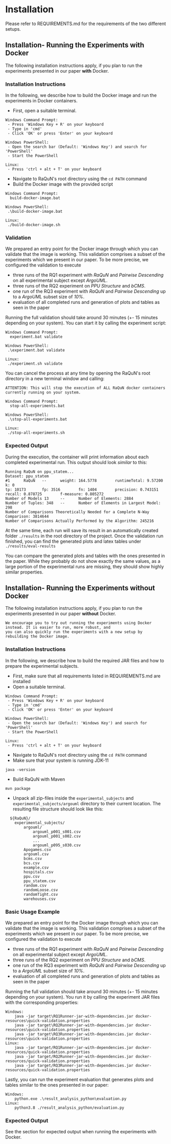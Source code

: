 # Installation
Please refer to REQUIREMENTS.md for the requirements of the two different setups.

## Installation- Running the Experiments with Docker
The following installation instructions apply, if you plan to run the experiments presented in our paper __with__ Docker.

### Installation Instructions
In the following, we describe how to build the Docker image and run the experiments in Docker containers.

* First, open a suitable terminal.
```
Windows Command Prompt: 
 - Press 'Windows Key + R' on your keyboard
 - Type in 'cmd' 
 - Click 'OK' or press 'Enter' on your keyboard
 
Windows PowerShell:
 - Open the search bar (Default: 'Windows Key') and search for 'PowerShell'
 - Start the PowerShell
 
Linux:
 - Press 'ctrl + alt + T' on your keyboard
```

* Navigate to RaQuN's root directory using the `cd PATH` command
* Build the Docker image with the provided script
```
Windows Command Prompt: 
  build-docker-image.bat
 
Windows PowerShell:
 .\build-docker-image.bat
 
Linux:
 ./build-docker-image.sh
```

### Validation
We prepared an entry point for the Docker image through which you can validate that the image is working. This validation 
comprises a subset of the experiments which we present in our paper. To be more precise, we configured the validation to
execute 
- three runs of the RQ1 experiment with _RaQuN_ and _Pairwise Descending_ on all experimental subject except _ArgoUML_.  
- three runs of the RQ2 experiment on _PPU Structure_ and _bCMS_.
- one run of the RQ3 experiment with _RaQuN_ and _Pairwise Descending_ up to a _ArgoUML_ subset size of _10%_.
- evaluation of all completed runs and generation of plots and tables as seen in the paper

Running the full validation should take around 30 minutes (+- 15 minutes depending on your system). You can start it by 
calling the experiment script:
```
Windows Command Prompt: 
  experiment.bat validate
 
Windows PowerShell:
 .\experiment.bat validate
 
Linux:
 ./experiment.sh validate
```

You can cancel the process at any time by opening the RaQuN's root directory in a new terminal window and calling:
```
ATTENTION: This will stop the execution of ALL RaQuN docker containers currently running on your system.

Windows Command Prompt: 
  stop-all-experiments.bat
 
Windows PowerShell:
 .\stop-all-experiments.bat
 
Linux:
 ./stop-all-experiments.sh
```

### Expected Output
During the execution, the container will print information about each completed experimental run. This output should look 
_similar_ to this:
```
Running RaQuN on ppu_statem...
Dataset: ppu_statem
#1      RaQuN   --      weight: 164.5778        runtimeTotal: 9.57200   k: 0
tp: 10173       fp: 3516        fn: 1404        precision: 0.743151     recall: 0.878725        f-measure: 0.805272
Number of Models 13     --      Number of Elements: 2884
Number of Tuples: 348   --      Number of Elements in Largest Model: 298
Number of Comparisons Theoretically Needed for a Complete N-Way Comparison: 3814644
Number of Comparisons Actually Performed by the Algorithm: 245216
```
At the same time, each run will save its result in an automatically created folder `./results` in the root directory 
of the project. Once the validation run finished, you can find the generated plots and latex tables under `./results/eval-results`

You can compare the generated plots and tables with the ones presented in the paper. While they probably do not show 
exactly the same values, as a large portion of the experimental runs are missing, they should show highly similar properties.

## Installation- Running the Experiments without Docker
The following installation instructions apply, if you plan to run the experiments presented in our paper __without__ Docker.
```
We encourage you to try out running the experiments using Docker instead. It is easier to run, more robust, and 
you can also quickly run the experiments with a new setup by rebuilding the Docker image.
```

### Installation Instructions
In the following, we describe how to build the required JAR files and how to prepare the experimental subjects.

* First, make sure that all requirements listed in REQUIREMENTS.md are installed
* Open a suitable terminal.
```
Windows Command Prompt: 
 - Press 'Windows Key + R' on your keyboard
 - Type in 'cmd' 
 - Click 'OK' or press 'Enter' on your keyboard
 
Windows PowerShell:
 - Open the search bar (Default: 'Windows Key') and search for 'PowerShell'
 - Start the PowerShell
 
Linux:
 - Press 'ctrl + alt + T' on your keyboard
```
* Navigate to RaQuN's root directory using the `cd PATH` command 
* Make sure that your system is running JDK-11
```
java -version
```
* Build RaQuN with Maven
```
mvn package
```
* Unpack all zip-files inside the `experimental_subjects` and `experimental_subjects/argouml` directory to
  their current location.
  The resulting file structure should look like this:
```
  ${RaQuN}/
    experimental_subjects/
        argouml/
            argouml_p001_s001.csv
            argouml_p001_s002.csv
            ...
            argouml_p095_s030.csv
        Apogames.csv
        argouml.csv
        bcms.csv
        bcs.csv
        example.csv
        hospitals.csv
        ppu.csv
        ppu_statem.csv
        random.csv
        randomLoose.csv
        randomTight.csv
        warehouses.csv
```

### Basic Usage Example
We prepared an entry point for the Docker image through which you can validate that the image is working. This validation
comprises a subset of the experiments which we present in our paper. To be more precise, we configured the validation to
execute
- three runs of the RQ1 experiment with _RaQuN_ and _Pairwise Descending_ on all experimental subject except _ArgoUML_.
- three runs of the RQ2 experiment on _PPU Structure_ and _bCMS_.
- one run of the RQ3 experiment with _RaQuN_ and _Pairwise Descending_ up to a _ArgoUML_ subset size of _10%_.
- evaluation of all completed runs and generation of plots and tables as seen in the paper

Running the full validation should take around 30 minutes (+- 15 minutes depending on your system). You run it by
calling the experiment JAR files with the corresponding properties:
```
Windows:
    java -jar target\RQ1Runner-jar-with-dependencies.jar docker-resources\quick-validation.properties
    java -jar target\RQ2Runner-jar-with-dependencies.jar docker-resources\quick-validation.properties
    java -jar target\RQ3Runner-jar-with-dependencies.jar docker-resources\quick-validation.properties
Linux:
    java -jar target/RQ1Runner-jar-with-dependencies.jar docker-resources/quick-validation.properties
    java -jar target/RQ2Runner-jar-with-dependencies.jar docker-resources/quick-validation.properties
    java -jar target/RQ3Runner-jar-with-dependencies.jar docker-resources/quick-validation.properties
```

Lastly, you can run the experiment evaluation that generates plots and tables similar to the ones presented in our paper:
```
Windows:
    python.exe .\result_analysis_python\evaluation.py
Linux:
    python3.8 ./result_analysis_python/evaluation.py
```

### Expected Output
See the section for expected output when running the experiments with Docker.